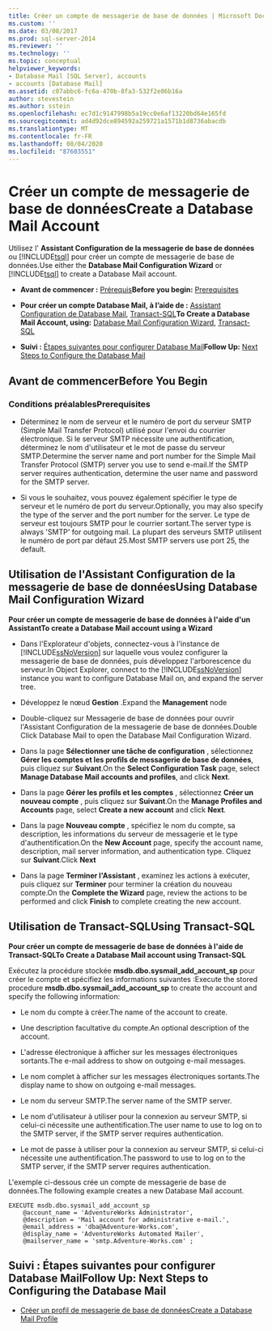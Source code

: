 ```yaml
---
title: Créer un compte de messagerie de base de données | Microsoft Docs
ms.custom: ''
ms.date: 03/08/2017
ms.prod: sql-server-2014
ms.reviewer: ''
ms.technology: ''
ms.topic: conceptual
helpviewer_keywords:
- Database Mail [SQL Server], accounts
- accounts [Database Mail]
ms.assetid: c07abbc6-fc6a-470b-8fa3-532f2e06b16a
author: stevestein
ms.author: sstein
ms.openlocfilehash: ec7d1c9147998b5a19cc0e6af13220bd64e165fd
ms.sourcegitcommit: ad4d92dce894592a259721a1571b1d8736abacdb
ms.translationtype: MT
ms.contentlocale: fr-FR
ms.lasthandoff: 08/04/2020
ms.locfileid: "87603551"
---
```

# <a name="create-a-database-mail-account"></a><span data-ttu-id="d0ca5-102">Créer un compte de messagerie de base de données</span><span class="sxs-lookup"><span data-stu-id="d0ca5-102">Create a Database Mail Account</span></span>
  <span data-ttu-id="d0ca5-103">Utilisez l' **Assistant Configuration de la messagerie de base de données** ou [!INCLUDE[tsql](../../includes/tsql-md.md)] pour créer un compte de messagerie de base de données.</span><span class="sxs-lookup"><span data-stu-id="d0ca5-103">Use either the **Database Mail Configuration Wizard** or [!INCLUDE[tsql](../../includes/tsql-md.md)] to create a Database Mail account.</span></span>  
  
-   <span data-ttu-id="d0ca5-104">**Avant de commencer :**  [Prérequis](#Prerequisites)</span><span class="sxs-lookup"><span data-stu-id="d0ca5-104">**Before you begin:**  [Prerequisites](#Prerequisites)</span></span>  
  
-   <span data-ttu-id="d0ca5-105">**Pour créer un compte Database Mail, à l’aide de :**  [ Assistant Configuration de Database Mail](#SSMSProcedure), [Transact-SQL](#TsqlProcedure)</span><span class="sxs-lookup"><span data-stu-id="d0ca5-105">**To Create a Database Mail Account, using:**  [Database Mail Configuration Wizard](#SSMSProcedure), [Transact-SQL](#TsqlProcedure)</span></span>  
  
-   <span data-ttu-id="d0ca5-106">**Suivi :**  [Étapes suivantes pour configurer Database Mail](#FollowUp)</span><span class="sxs-lookup"><span data-stu-id="d0ca5-106">**Follow Up:**  [Next Steps to Configure the Database Mail](#FollowUp)</span></span>  
  
##  <a name="before-you-begin"></a><a name="BeforeYouBegin"></a> <span data-ttu-id="d0ca5-107">Avant de commencer</span><span class="sxs-lookup"><span data-stu-id="d0ca5-107">Before You Begin</span></span>  
  
###  <a name="prerequisites"></a><a name="Prerequisites"></a> <span data-ttu-id="d0ca5-108">Conditions préalables</span><span class="sxs-lookup"><span data-stu-id="d0ca5-108">Prerequisites</span></span>  
  
-   <span data-ttu-id="d0ca5-109">Déterminez le nom de serveur et le numéro de port du serveur SMTP (Simple Mail Transfer Protocol) utilisé pour l'envoi du courrier électronique. Si le serveur SMTP nécessite une authentification, déterminez le nom d'utilisateur et le mot de passe du serveur SMTP.</span><span class="sxs-lookup"><span data-stu-id="d0ca5-109">Determine the server name and port number for the Simple Mail Transfer Protocol (SMTP) server you use to send e-mail.If the SMTP server requires authentication, determine the user name and password for the SMTP server.</span></span>  
  
-   <span data-ttu-id="d0ca5-110">Si vous le souhaitez, vous pouvez également spécifier le type de serveur et le numéro de port du serveur.</span><span class="sxs-lookup"><span data-stu-id="d0ca5-110">Optionally, you may also specify the type of the server and the port number for the server.</span></span> <span data-ttu-id="d0ca5-111">Le type de serveur est toujours SMTP pour le courrier sortant.</span><span class="sxs-lookup"><span data-stu-id="d0ca5-111">The server type is always 'SMTP' for outgoing mail.</span></span> <span data-ttu-id="d0ca5-112">La plupart des serveurs SMTP utilisent le numéro de port par défaut 25.</span><span class="sxs-lookup"><span data-stu-id="d0ca5-112">Most SMTP servers use port 25, the default.</span></span>  
  
##  <a name="using-database-mail-configuration-wizard"></a><a name="SSMSProcedure"></a> <span data-ttu-id="d0ca5-113">Utilisation de l'Assistant Configuration de la messagerie de base de données</span><span class="sxs-lookup"><span data-stu-id="d0ca5-113">Using Database Mail Configuration Wizard</span></span>  
 <span data-ttu-id="d0ca5-114">**Pour créer un compte de messagerie de base de données à l'aide d'un Assistant**</span><span class="sxs-lookup"><span data-stu-id="d0ca5-114">**To create a Database Mail account using a Wizard**</span></span>  
  
-   <span data-ttu-id="d0ca5-115">Dans l'Explorateur d'objets, connectez-vous à l'instance de [!INCLUDE[ssNoVersion](../../includes/ssnoversion-md.md)] sur laquelle vous voulez configurer la messagerie de base de données, puis développez l'arborescence du serveur.</span><span class="sxs-lookup"><span data-stu-id="d0ca5-115">In Object Explorer, connect to the [!INCLUDE[ssNoVersion](../../includes/ssnoversion-md.md)] instance you want to configure Database Mail on, and expand the server tree.</span></span>  
  
-   <span data-ttu-id="d0ca5-116">Développez le nœud **Gestion** .</span><span class="sxs-lookup"><span data-stu-id="d0ca5-116">Expand the **Management** node</span></span>  
  
-   <span data-ttu-id="d0ca5-117">Double-cliquez sur Messagerie de base de données pour ouvrir l'Assistant Configuration de la messagerie de base de données.</span><span class="sxs-lookup"><span data-stu-id="d0ca5-117">Double Click Database Mail to open the Database Mail Configuration Wizard.</span></span>  
  
-   <span data-ttu-id="d0ca5-118">Dans la page **Sélectionner une tâche de configuration** , sélectionnez **Gérer les comptes et les profils de messagerie de base de données**, puis cliquez sur **Suivant**.</span><span class="sxs-lookup"><span data-stu-id="d0ca5-118">On the **Select Configuration Task** page, select **Manage Database Mail accounts and profiles**, and click **Next**.</span></span>  
  
-   <span data-ttu-id="d0ca5-119">Dans la page **Gérer les profils et les comptes** , sélectionnez **Créer un nouveau compte** , puis cliquez sur **Suivant**.</span><span class="sxs-lookup"><span data-stu-id="d0ca5-119">On the **Manage Profiles and Accounts** page, select **Create a new account** and click **Next**.</span></span>  
  
-   <span data-ttu-id="d0ca5-120">Dans la page **Nouveau compte** , spécifiez le nom du compte, sa description, les informations du serveur de messagerie et le type d'authentification.</span><span class="sxs-lookup"><span data-stu-id="d0ca5-120">On the **New Account** page, specify the account name, description, mail server information, and authentication type.</span></span> <span data-ttu-id="d0ca5-121">Cliquez sur **Suivant**.</span><span class="sxs-lookup"><span data-stu-id="d0ca5-121">Click **Next**</span></span>  
  
-   <span data-ttu-id="d0ca5-122">Dans la page **Terminer l'Assistant** , examinez les actions à exécuter, puis cliquez sur **Terminer** pour terminer la création du nouveau compte.</span><span class="sxs-lookup"><span data-stu-id="d0ca5-122">On the **Complete the Wizard** page, review the actions to be performed and click **Finish** to complete creating the new account.</span></span>  
  
##  <a name="using-transact-sql"></a><a name="TsqlProcedure"></a> <span data-ttu-id="d0ca5-123">Utilisation de Transact-SQL</span><span class="sxs-lookup"><span data-stu-id="d0ca5-123">Using Transact-SQL</span></span>  
 <span data-ttu-id="d0ca5-124">**Pour créer un compte de messagerie de base de données à l'aide de Transact-SQL**</span><span class="sxs-lookup"><span data-stu-id="d0ca5-124">**To Create a Database Mail account using Transact-SQL**</span></span>  
  
 <span data-ttu-id="d0ca5-125">Exécutez la procédure stockée **msdb.dbo.sysmail_add_account_sp** pour créer le compte et spécifiez les informations suivantes :</span><span class="sxs-lookup"><span data-stu-id="d0ca5-125">Execute the stored procedure **msdb.dbo.sysmail_add_account_sp** to create the account and specify the following information:</span></span>  
  
-   <span data-ttu-id="d0ca5-126">Le nom du compte à créer.</span><span class="sxs-lookup"><span data-stu-id="d0ca5-126">The name of the account to create.</span></span>  
  
-   <span data-ttu-id="d0ca5-127">Une description facultative du compte.</span><span class="sxs-lookup"><span data-stu-id="d0ca5-127">An optional description of the account.</span></span>  
  
-   <span data-ttu-id="d0ca5-128">L'adresse électronique à afficher sur les messages électroniques sortants.</span><span class="sxs-lookup"><span data-stu-id="d0ca5-128">The e-mail address to show on outgoing e-mail messages.</span></span>  
  
-   <span data-ttu-id="d0ca5-129">Le nom complet à afficher sur les messages électroniques sortants.</span><span class="sxs-lookup"><span data-stu-id="d0ca5-129">The display name to show on outgoing e-mail messages.</span></span>  
  
-   <span data-ttu-id="d0ca5-130">Le nom du serveur SMTP.</span><span class="sxs-lookup"><span data-stu-id="d0ca5-130">The server name of the SMTP server.</span></span>  
  
-   <span data-ttu-id="d0ca5-131">Le nom d'utilisateur à utiliser pour la connexion au serveur SMTP, si celui-ci nécessite une authentification.</span><span class="sxs-lookup"><span data-stu-id="d0ca5-131">The user name to use to log on to the SMTP server, if the SMTP server requires authentication.</span></span>  
  
-   <span data-ttu-id="d0ca5-132">Le mot de passe à utiliser pour la connexion au serveur SMTP, si celui-ci nécessite une authentification.</span><span class="sxs-lookup"><span data-stu-id="d0ca5-132">The password to use to log on to the SMTP server, if the SMTP server requires authentication.</span></span>  
  
 <span data-ttu-id="d0ca5-133">L'exemple ci-dessous crée un compte de messagerie de base de données.</span><span class="sxs-lookup"><span data-stu-id="d0ca5-133">The following example creates a new Database Mail account.</span></span>  
  
```  
EXECUTE msdb.dbo.sysmail_add_account_sp  
    @account_name = 'AdventureWorks Administrator',  
    @description = 'Mail account for administrative e-mail.',  
    @email_address = 'dba@Adventure-Works.com',  
    @display_name = 'AdventureWorks Automated Mailer',  
    @mailserver_name = 'smtp.Adventure-Works.com' ;  
```  
  
##  <a name="follow-up-next-steps-to-configuring-the-database-mail"></a><a name="FollowUp"></a> <span data-ttu-id="d0ca5-134">Suivi : Étapes suivantes pour configurer Database Mail</span><span class="sxs-lookup"><span data-stu-id="d0ca5-134">Follow Up: Next Steps to Configuring the Database Mail</span></span>  
  
-   [<span data-ttu-id="d0ca5-135">Créer un profil de messagerie de base de données</span><span class="sxs-lookup"><span data-stu-id="d0ca5-135">Create a Database Mail Profile</span></span>](create-a-database-mail-profile.md)  
  
  
